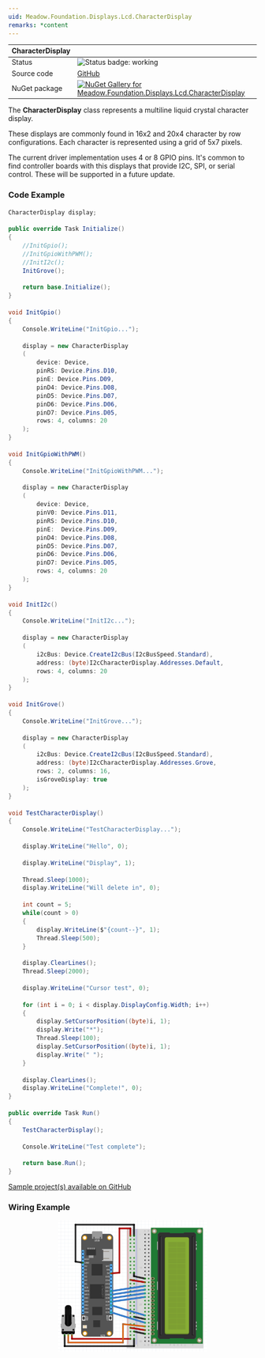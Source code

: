 ```yaml
---
uid: Meadow.Foundation.Displays.Lcd.CharacterDisplay
remarks: *content
---
```


| CharacterDisplay | |
|--------|--------|
| Status | <img src="https://img.shields.io/badge/Working-brightgreen" style="width: auto; height: -webkit-fill-available;" alt="Status badge: working" /> |
| Source code | [GitHub](https://github.com/WildernessLabs/Meadow.Foundation/tree/main/Source/Meadow.Foundation.Peripherals/Displays.Lcd.CharacterDisplay) |
| NuGet package | <a href="https://www.nuget.org/packages/Meadow.Foundation.Displays.Lcd.CharacterDisplay/" target="_blank"><img src="https://img.shields.io/nuget/v/Meadow.Foundation.Displays.Lcd.CharacterDisplay.svg?label=Meadow.Foundation.Displays.Lcd.CharacterDisplay" alt="NuGet Gallery for Meadow.Foundation.Displays.Lcd.CharacterDisplay" /></a> |


The **CharacterDisplay** class represents a multiline liquid crystal character display.

These displays are commonly found in 16x2 and 20x4 character by row configurations. Each character is represented using a grid of 5x7 pixels.

The current driver implementation uses 4 or 8 GPIO pins. It's common to find controller boards with this displays that provide I2C, SPI, or serial control. These will be supported in a future update.

### Code Example

```csharp
CharacterDisplay display;

public override Task Initialize()
{
    //InitGpio();
    //InitGpioWithPWM();
    //InitI2c();
    InitGrove();

    return base.Initialize();
}

void InitGpio() 
{
    Console.WriteLine("InitGpio...");
    
    display = new CharacterDisplay
    (
        device: Device,
        pinRS: Device.Pins.D10,
        pinE: Device.Pins.D09,
        pinD4: Device.Pins.D08,
        pinD5: Device.Pins.D07,
        pinD6: Device.Pins.D06,
        pinD7: Device.Pins.D05,
        rows: 4, columns: 20
    );
}

void InitGpioWithPWM()
{
    Console.WriteLine("InitGpioWithPWM...");

    display = new CharacterDisplay
    (
        device: Device,
        pinV0: Device.Pins.D11,
        pinRS: Device.Pins.D10,
        pinE:  Device.Pins.D09,
        pinD4: Device.Pins.D08,
        pinD5: Device.Pins.D07,
        pinD6: Device.Pins.D06,
        pinD7: Device.Pins.D05,
        rows: 4, columns: 20
    );
}

void InitI2c()
{
    Console.WriteLine("InitI2c...");

    display = new CharacterDisplay
    (
        i2cBus: Device.CreateI2cBus(I2cBusSpeed.Standard),
        address: (byte)I2cCharacterDisplay.Addresses.Default,
        rows: 4, columns: 20
    );
}

void InitGrove()
{
    Console.WriteLine("InitGrove...");

    display = new CharacterDisplay
    (
        i2cBus: Device.CreateI2cBus(I2cBusSpeed.Standard),
        address: (byte)I2cCharacterDisplay.Addresses.Grove,
        rows: 2, columns: 16,
        isGroveDisplay: true
    );
}

void TestCharacterDisplay() 
{
    Console.WriteLine("TestCharacterDisplay...");

    display.WriteLine("Hello", 0);

    display.WriteLine("Display", 1);

    Thread.Sleep(1000);
    display.WriteLine("Will delete in", 0);

    int count = 5;
    while(count > 0)
    {
        display.WriteLine($"{count--}", 1);
        Thread.Sleep(500);
    }

    display.ClearLines();
    Thread.Sleep(2000);

    display.WriteLine("Cursor test", 0);

    for (int i = 0; i < display.DisplayConfig.Width; i++)
    {
        display.SetCursorPosition((byte)i, 1);
        display.Write("*");
        Thread.Sleep(100);
        display.SetCursorPosition((byte)i, 1);
        display.Write(" ");
    }

    display.ClearLines();
    display.WriteLine("Complete!", 0);
}

public override Task Run()
{
    TestCharacterDisplay();

    Console.WriteLine("Test complete");

    return base.Run();
}

```

[Sample project(s) available on GitHub](https://github.com/WildernessLabs/Meadow.Foundation/tree/main/Source/Meadow.Foundation.Peripherals/Displays.Lcd.CharacterDisplay/Samples/CharacterDisplay_Sample)

### Wiring Example

<img src="../../API_Assets/Meadow.Foundation.Displays.Lcd.CharacterDisplay/CharacterDisplay_Fritzing.svg" 
    style="width: 60%; display: block; margin-left: auto; margin-right: auto;" />




